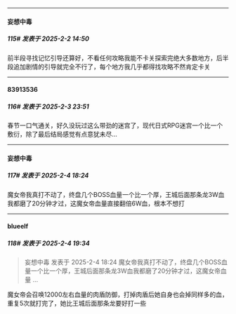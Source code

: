 ﻿
*****

####  妄想中毒  
##### 115#       发表于 2025-2-2 14:50

前半段寻找记忆引导还算好，不看任何攻略我能不卡关探索完绝大多数地方，后半段追加剧情的引导就完全不行了，每个地方我几乎都得找攻略不然肯定卡关


*****

####  83913536  
##### 116#       发表于 2025-2-3 23:51

春节一口气通关，好久没玩过这么带劲的迷宫了，现代日式RPG迷宫一个比一个敷衍，除了最后结局感觉有点意犹未尽...


*****

####  妄想中毒  
##### 117#       发表于 2025-2-4 18:24

魔女帝我真打不动了，终盘几个BOSS血量一个比一个厚，王城后面那条龙3W血我都磨了20分钟才过，这魔女帝血量直接翻倍6W血，根本不想打


*****

####  blueelf  
##### 118#       发表于 2025-2-4 19:34

<blockquote>妄想中毒 发表于 2025-2-4 18:24
魔女帝我真打不动了，终盘几个BOSS血量一个比一个厚，王城后面那条龙3W血我都磨了20分钟才过，这魔女帝血量 ...</blockquote>
魔女帝会召唤12000左右血量的肉盾防御，打掉肉盾后她自身也会掉同样多的血，重复5次就打完了，她比王城后面那条龙要好打一些


